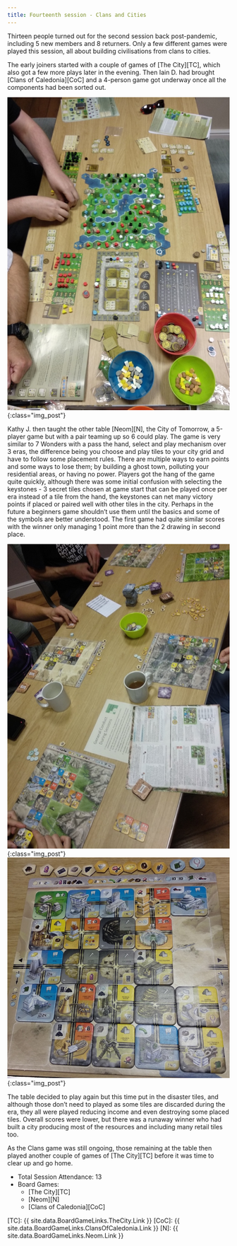 ```yaml
---
title: Fourteenth session - Clans and Cities
---
```


Thirteen people turned out for the second session back post-pandemic, including 5 new members and 8 returners.
Only a few different games were played this session, all about building civilisations from clans to cities.

The early joiners started with a couple of games of [The City][TC], which also got a few more plays later in the evening.
Then Iain D. had brought [Clans of Caledonia][CoC] and a 4-person game got underway once all the components had been sorted out.

![Clans of Caledonia](/images/posts/2021_09_08/ClansOfCaledonia01.jpg "Clans of Caledonia"){:class="img_post"}

Kathy J. then taught the other table [Neom][N], the City of Tomorrow, a 5-player game but with a pair teaming up so 6 could play.
The game is very similar to 7 Wonders with a pass the hand, select and play mechanism over 3 eras, the difference being you choose and play tiles to your city grid and have to follow some placement rules.
There are multiple ways to earn points and some ways to lose them; by building a ghost town, polluting your residential areas, or having no power.
Players got the hang of the game quite quickly, although there was some initial confusion with selecting the keystones - 3 secret tiles chosen at game start that can be played once per era instead of a tile from the hand, the keystones can net many victory points if placed or paired well with other tiles in the city.
Perhaps in the future a beginners game shouldn’t use them until the basics and some of the symbols are better understood.
The first game had quite similar scores with the winner only managing 1 point more than the 2 drawing in second place.

![Neom](/images/posts/2021_09_08/Neom01.jpg "Neom"){:class="img_post"}
![Neom](/images/posts/2021_09_08/Neom02.jpg "Neom"){:class="img_post"}

The table decided to play again but this time put in the disaster tiles, and although those don’t need to played as some tiles are discarded during the era, they all were played reducing income and even destroying some placed tiles.
Overall scores were lower, but there was a runaway winner who had built a city producing most of the resources and including many retail tiles too.

As the Clans game was still ongoing, those remaining at the table then played another couple of games of [The City][TC] before it was time to clear up and go home.


* Total Session Attendance: 13
* Board Games:
    * [The City][TC]
    * [Neom][N]
    * [Clans of Caledonia][CoC]

[TC]: {{ site.data.BoardGameLinks.TheCity.Link }}
[CoC]: {{ site.data.BoardGameLinks.ClansOfCaledonia.Link }}
[N]: {{ site.data.BoardGameLinks.Neom.Link }}


[Contact]: /Contact.html
